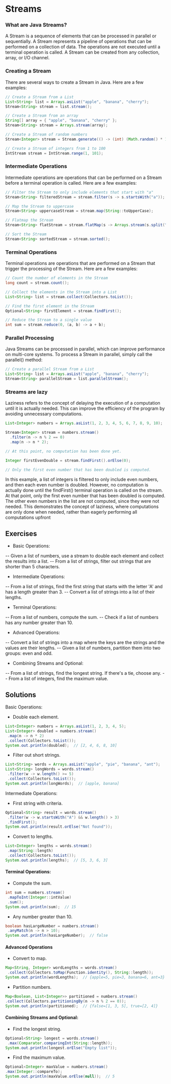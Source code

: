 # Streams

### What are Java Streams?

A Stream is a sequence of elements that can be processed in parallel or sequentially. A Stream represents a pipeline of operations that can be performed on a collection of data. The operations are not executed until a terminal operation is called. A Stream can be created from any collection, array, or I/O channel.

### Creating a Stream

There are several ways to create a Stream in Java. Here are a few examples:

```java
// Create a Stream from a List
List<String> list = Arrays.asList("apple", "banana", "cherry");
Stream<String> stream = list.stream();

// Create a Stream from an array
String[] array = { "apple", "banana", "cherry" };
Stream<String> stream = Arrays.stream(array);

// Create a Stream of random numbers
Stream<Integer> stream = Stream.generate(() -> (int) (Math.random() * 100));

// Create a Stream of integers from 1 to 100
IntStream stream = IntStream.range(1, 101);
```
### Intermediate Operations

Intermediate operations are operations that can be performed on a Stream before a terminal operation is called. Here are a few examples:

```java
// Filter the Stream to only include elements that start with "a"
Stream<String> filteredStream = stream.filter(s -> s.startsWith("a"));

// Map the Stream to uppercase
Stream<String> uppercaseStream = stream.map(String::toUpperCase);

// Flatmap the Stream
Stream<String> flatStream = stream.flatMap(s -> Arrays.stream(s.split(",")));

// Sort the Stream
Stream<String> sortedStream = stream.sorted();

```
### Terminal Operations

Terminal operations are operations that are performed on a Stream that trigger the processing of the Stream. Here are a few examples:

```java
// Count the number of elements in the Stream
long count = stream.count();

// Collect the elements in the Stream into a List
List<String> list = stream.collect(Collectors.toList());

// Find the first element in the Stream
Optional<String> firstElement = stream.findFirst();

// Reduce the Stream to a single value
int sum = stream.reduce(0, (a, b) -> a + b);
```
### Parallel Processing

Java Streams can be processed in parallel, which can improve performance on multi-core systems. To process a Stream in parallel, simply call the parallel() method:

```java
// Create a parallel Stream from a List
List<String> list = Arrays.asList("apple", "banana", "cherry");
Stream<String> parallelStream = list.parallelStream();
```

### Streams are lazy
Laziness refers to the concept of delaying the execution of a computation until it is actually needed. This can improve the efficiency of the program by avoiding unnecessary computations.

```java
List<Integer> numbers = Arrays.asList(1, 2, 3, 4, 5, 6, 7, 8, 9, 10);

Stream<Integer> stream = numbers.stream()
  .filter(n -> n % 2 == 0)
  .map(n -> n * 2);

// At this point, no computation has been done yet.

Integer firstEvenDouble = stream.findFirst().orElse(0);

// Only the first even number that has been doubled is computed.
```
In this example, a list of integers is filtered to only include even numbers, and then each even number is doubled. However, no computation is actually done until the findFirst() terminal operation is called on the stream. At that point, only the first even number that has been doubled is computed. The other even numbers in the list are not computed, since they were not needed. This demonstrates the concept of laziness, where computations are only done when needed, rather than eagerly performing all computations upfront

## Exercises

- Basic Operations:

-- Given a list of numbers, use a stream to double each element and collect the results into a list.
-- From a list of strings, filter out strings that are shorter than 5 characters.

- Intermediate Operations:

-- From a list of strings, find the first string that starts with the letter 'A' and has a length greater than 3.
-- Convert a list of strings into a list of their lengths.

- Terminal Operations:

-- From a list of numbers, compute the sum.
-- Check if a list of numbers has any number greater than 10.

- Advanced Operations:

-- Convert a list of strings into a map where the keys are the strings and the values are their lengths.
-- Given a list of numbers, partition them into two groups: even and odd.

- Combining Streams and Optional:

-- From a list of strings, find the longest string. If there's a tie, choose any.
-- From a list of integers, find the maximum value.


## Solutions

Basic Operations:

- Double each element.
```java
List<Integer> numbers = Arrays.asList(1, 2, 3, 4, 5);
List<Integer> doubled = numbers.stream()
 .map(n -> n * 2)
 .collect(Collectors.toList());
System.out.println(doubled);  // [2, 4, 6, 8, 10]
```

- Filter out short strings.
```java
List<String> words = Arrays.asList("apple", "pie", "banana", "ant");
List<String> longWords = words.stream()
 .filter(w -> w.length() >= 5)
 .collect(Collectors.toList());
System.out.println(longWords);  // [apple, banana]
```

Intermediate Operations:

- First string with criteria.
```java
Optional<String> result = words.stream()
 .filter(w -> w.startsWith("A") && w.length() > 3)
 .findFirst();
System.out.println(result.orElse("Not found"));
```

- Convert to lengths.
```java
List<Integer> lengths = words.stream()
 .map(String::length)
 .collect(Collectors.toList());
System.out.println(lengths);  // [5, 3, 6, 3]
```
#### Terminal Operations:

- Compute the sum.
```java
int sum = numbers.stream()
 .mapToInt(Integer::intValue)
 .sum();
System.out.println(sum);  // 15
```
- Any number greater than 10.
```java
boolean hasLargeNumber = numbers.stream()
 .anyMatch(n -> n > 10);
System.out.println(hasLargeNumber);  // false
```
#### Advanced Operations

- Convert to map.
```java
Map<String, Integer> wordLengths = words.stream()
 .collect(Collectors.toMap(Function.identity(), String::length));
System.out.println(wordLengths);  // {apple=5, pie=3, banana=6, ant=3}
```
- Partition numbers.
```java
Map<Boolean, List<Integer>> partitioned = numbers.stream()
.collect(Collectors.partitioningBy(n -> n % 2 == 0));
System.out.println(partitioned);  // {false=[1, 3, 5], true=[2, 4]}
```
#### Combining Streams and Optional:

- Find the longest string.
```java
Optional<String> longest = words.stream()
 .max(Comparator.comparingInt(String::length));
System.out.println(longest.orElse("Empty list"));
```

- Find the maximum value.
```java
Optional<Integer> maxValue = numbers.stream()
.max(Integer::compareTo);
System.out.println(maxValue.orElse(null));  // 5
```

